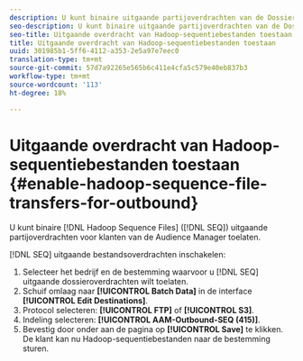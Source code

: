 ```yaml
---
description: U kunt binaire uitgaande partijoverdrachten van de Dossiers van de Opeenvolging van Hadoop (SEQ) voor de klanten van de Audience Manager toelaten.
seo-description: U kunt binaire uitgaande partijoverdrachten van de Dossiers van de Opeenvolging van Hadoop (SEQ) voor de klanten van de Audience Manager toelaten.
seo-title: Uitgaande overdracht van Hadoop-sequentiebestanden toestaan
title: Uitgaande overdracht van Hadoop-sequentiebestanden toestaan
uuid: 301985b1-5ff6-4112-a353-2e5a97e7eec0
translation-type: tm+mt
source-git-commit: 57d7a92265e565b6c411e4cfa5c579e40eb837b3
workflow-type: tm+mt
source-wordcount: '113'
ht-degree: 18%

---
```



# Uitgaande overdracht van Hadoop-sequentiebestanden toestaan {#enable-hadoop-sequence-file-transfers-for-outbound}

U kunt binaire [!DNL Hadoop Sequence Files] ([!DNL SEQ]) uitgaande partijoverdrachten voor klanten van de Audience Manager toelaten.

<!-- REMOVED FROM PUBLIC DOCS: The advantages of using [!DNL Hadoop SEQ] files are listed in the [public documentation](https://marketing.adobe.com/resources/help/en_US/aam/outbound-seq-files.html). -->

[!DNL SEQ] uitgaande bestandsoverdrachten inschakelen:

1. Selecteer het bedrijf en de bestemming waarvoor u [!DNL SEQ] uitgaande dossieroverdrachten wilt toelaten.
1. Schuif omlaag naar **[!UICONTROL Batch Data]** in de interface **[!UICONTROL Edit Destinations]**.
1. Protocol selecteren: **[!UICONTROL FTP]** of **[!UICONTROL S3]**.
1. Indeling selecteren: **[!UICONTROL AAM-Outbound-SEQ (415)]**.
1. Bevestig door onder aan de pagina op **[!UICONTROL Save]** te klikken. De klant kan nu Hadoop-sequentiebestanden naar de bestemming sturen.